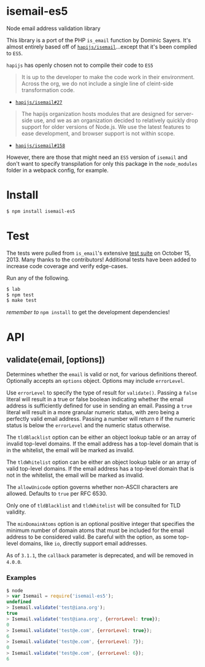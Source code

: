 # isemail-es5

Node email address validation library

This library is a port of the PHP `is_email` function by Dominic Sayers. It's almost entirely based off of [`hapijs/isemail`](https://github.com/hapijs/isemail)...except that it's been compiled to `ES5`.

`hapijs` has openly chosen not to compile their code to `ES5`

> It is up to the developer to make the code work in their environment. Across the org, we do not include a single line of cleint-side transformation code.
- [`hapijs/isemail#27`](https://github.com/hapijs/isemail/issues/27)

> The hapijs organization hosts modules that are designed for server-side use, and we as an organization decided to relatively quickly drop support for older versions of Node.js. We use the latest features to ease development, and browser support is not within scope.
- [`hapijs/isemail#158`](https://github.com/hapijs/isemail/issues/158)

However, there are those that might need an `ES5` version of `isemail` and don't want to specify transpilation for only this package in the `node_modules` folder in a webpack config, for example.

Install
=======

```sh
$ npm install isemail-es5
```

Test
====

The tests were pulled from `is_email`'s extensive [test suite][tests] on October 15, 2013. Many thanks to the contributors! Additional tests have been added to increase code coverage and verify edge-cases.

Run any of the following.

```sh
$ lab
$ npm test
$ make test
```

_remember to_ `npm install` to get the development dependencies!

API
===

validate(email, [options])
--------------------------

Determines whether the `email` is valid or not, for various definitions thereof. Optionally accepts an `options` object. Options may include `errorLevel`.

Use `errorLevel` to specify the type of result for `validate()`. Passing a `false` literal will result in a true or false boolean indicating whether the email address is sufficiently defined for use in sending an email. Passing a `true` literal will result in a more granular numeric status, with zero being a perfectly valid email address. Passing a number will return `0` if the numeric status is below the `errorLevel` and the numeric status otherwise.

The `tldBlacklist` option can be either an object lookup table or an array of invalid top-level domains. If the email address has a top-level domain that is in the whitelist, the email will be marked as invalid.

The `tldWhitelist` option can be either an object lookup table or an array of valid top-level domains. If the email address has a top-level domain that is not in the whitelist, the email will be marked as invalid.

The `allowUnicode` option governs whether non-ASCII characters are allowed. Defaults to `true` per RFC 6530.

Only one of `tldBlacklist` and `tldWhitelist` will be consulted for TLD validity.

The `minDomainAtoms` option is an optional positive integer that specifies the minimum number of domain atoms that must be included for the email address to be considered valid. Be careful with the option, as some top-level domains, like `io`, directly support email addresses.

As of `3.1.1`, the `callback` parameter is deprecated, and will be removed in `4.0.0`.

### Examples

```js
$ node
> var Isemail = require('isemail-es5');
undefined
> Isemail.validate('test@iana.org');
true
> Isemail.validate('test@iana.org', {errorLevel: true});
0
> Isemail.validate('test@e.com', {errorLevel: true});
6
> Isemail.validate('test@e.com', {errorLevel: 7});
0
> Isemail.validate('test@e.com', {errorLevel: 6});
6
```

[tests]: http://isemail.info/_system/is_email/test/?all‎ "is_email test suite"
